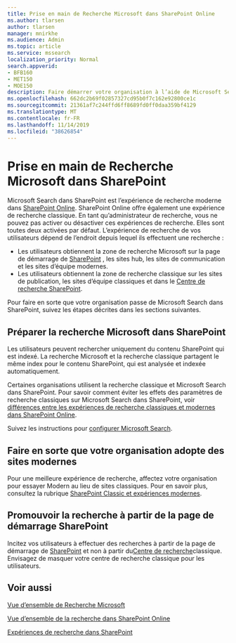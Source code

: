 ```yaml
---
title: Prise en main de Recherche Microsoft dans SharePoint Online
ms.author: tlarsen
author: tlarsen
manager: mnirkhe
ms.audience: Admin
ms.topic: article
ms.service: mssearch
localization_priority: Normal
search.appverid:
- BFB160
- MET150
- MOE150
description: Faire démarrer votre organisation à l’aide de Microsoft Search dans SharePoint Online
ms.openlocfilehash: 662dc2b69f02857327cd95b0f7c162e92800ce1c
ms.sourcegitcommit: 21361af7c244ffd6ff8689fd0ff0daa359bf4129
ms.translationtype: MT
ms.contentlocale: fr-FR
ms.lasthandoff: 11/14/2019
ms.locfileid: "38626854"
---
```

# <a name="get-started-with-microsoft-search-in-sharepoint"></a>Prise en main de Recherche Microsoft dans SharePoint

Microsoft Search dans SharePoint est l’expérience de recherche moderne dans [SharePoint Online](https://products.office.com/sharepoint/collaboration). SharePoint Online offre également une expérience de recherche classique. En tant qu’administrateur de recherche, vous ne pouvez pas activer ou désactiver ces expériences de recherche. Elles sont toutes deux activées par défaut. L’expérience de recherche de vos utilisateurs dépend de l’endroit depuis lequel ils effectuent une recherche :

- Les utilisateurs obtiennent la zone de recherche Microsoft sur la page de démarrage de [SharePoint](http://sharepoint.com/) , les sites hub, les sites de communication et les sites d’équipe modernes.
- Les utilisateurs obtiennent la zone de recherche classique sur les sites de publication, les sites d’équipe classiques et dans le [Centre de recherche SharePoint](https://docs.microsoft.com/sharepoint/manage-search-center).

Pour faire en sorte que votre organisation passe de Microsoft Search dans SharePoint, suivez les étapes décrites dans les sections suivantes.

## <a name="prepare-for-microsoft-search-in-sharepoint"></a>Préparer la recherche Microsoft dans SharePoint

Les utilisateurs peuvent rechercher uniquement du contenu SharePoint qui est indexé. La recherche Microsoft et la recherche classique partagent le même index pour le contenu SharePoint, qui est analysée et indexée automatiquement. 

Certaines organisations utilisent la recherche classique et Microsoft Search dans SharePoint. Pour savoir comment éviter les effets des paramètres de recherche classiques sur Microsoft Search dans SharePoint, voir [différences entre les expériences de recherche classiques et modernes dans SharePoint Online](https://docs.microsoft.com/sharepoint/differences-classic-modern-search).

Suivez les instructions pour [configurer Microsoft Search](set-up-microsoft-search.md).


## <a name="get-your-organization-to-adopt-modern-sites"></a>Faire en sorte que votre organisation adopte des sites modernes

Pour une meilleure expérience de recherche, affectez votre organisation pour essayer Modern au lieu de sites classiques. Pour en savoir plus, consultez la rubrique [SharePoint Classic et expériences modernes](https://support.office.com/article/SharePoint-classic-and-modern-experiences-5725c103-505d-4a6e-9350-300d3ec7d73f).

## <a name="promote-searching-from-the-sharepoint-start-page"></a>Promouvoir la recherche à partir de la page de démarrage SharePoint

Incitez vos utilisateurs à effectuer des recherches à partir de la page de démarrage de [SharePoint](http://sharepoint.com/) et non à partir du[Centre de recherche](https://docs.microsoft.com/sharepoint/manage-search-center)classique. Envisagez de masquer votre centre de recherche classique pour les utilisateurs.

## <a name="see-also"></a>Voir aussi
[Vue d’ensemble de Recherche Microsoft](overview-microsoft-search.md)

[Vue d’ensemble de la recherche dans SharePoint Online](https://docs.microsoft.com/sharepoint/overview-of-search)

[Expériences de recherche dans SharePoint](https://docs.microsoft.com/sharepoint/get-started-with-modern-search-experience)